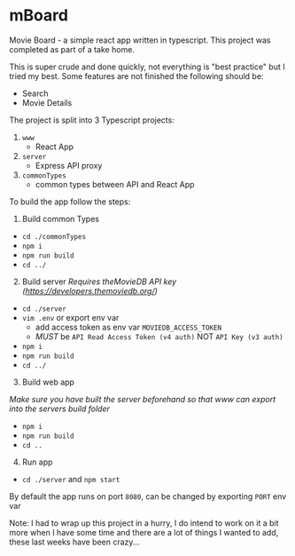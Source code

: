 # mBoard

Movie Board - a simple react app written in typescript. This project was completed as part of a take home.

This is super crude and done quickly, not everything is "best practice" but I tried my best. Some features are not finished the following should be:

- Search
- Movie Details

The project is split into 3 Typescript projects:

1. `www`
   - React App
2. `server`
   - Express API proxy
3. `commonTypes`
   - common types between API and React App

To build the app follow the steps:

1. Build common Types

- `cd ./commonTypes`
- `npm i`
- `npm run build`
- `cd ../`

2. Build server _Requires theMovieDB API key (https://developers.themoviedb.org/)_

- `cd ./server`
- `vim .env` or export env var
  - add access token as env var `MOVIEDB_ACCESS_TOKEN`
  - _MUST_ be `API Read Access Token (v4 auth)` NOT `API Key (v3 auth)`
- `npm i`
- `npm run build`
- `cd ../`

3. Build web app

_Make sure you have built the server beforehand so that www can export into the servers build folder_

- `npm i`
- `npm run build`
- `cd ..`

4. Run app

- `cd ./server` and `npm start`

By default the app runs on port `8080`, can be changed by exporting `PORT` env var

Note: I had to wrap up this project in a hurry, I do intend to work on it a bit more when I have some time and there are a lot of things I wanted to add, these last weeks have been crazy...
